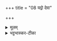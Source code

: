 +++
title = "08 यद्वो देवा"

+++


<details><summary>मूलम्</summary>

यद्वो॑ देवा अतिपा॒दया॑नि ।  
वा॒चा चि॒त्प्रय॑तन्देव॒हेड॑नम् ।  
अ॒रा॒यो अ॒स्माꣳ अ॒भिदु॑च्छुना॒यते᳚ ।  
अ॒न्यत्रा॒स्मन्म॑रुत॒स्तन्निधे॑तन ।
</details>

<details><summary>भट्टभास्कर-टीका</summary>

3यद्व डति जगती त्रिष्टुब्वा ॥ हे देवाः! मरुतः! युष्माकं संबन्धि यत् कर्म अहं अतिपादयानि अतिपन्नं यथाकामं करोमि । अकरणं अन्यथा करणं चातिपत्तिः । कामचारकरणे लोट् । वाचा चित् वाचा च, सामर्थ्यात् मनसा चेति गम्यते । प्रयतं प्रकर्षेण यतं उपरतम् । यम उपरमे । अत एव देवहेडनं देवानां क्रोधनम् । यच्चास्मान् अरायः निर्धनान् । 'ऊडिदम्' इति विभक्तेरुदात्तत्वं रैशब्दादपि भवति । अभिदुच्छुनायते आभिमुख्येन नाशयति अस्मान्वा अभिलक्ष्य दुच्छुनेवाचरति । दुच्छुना दारिद्र्यम्, तदिवास्मान् पीडयतीति यावत् । ईदृशं अतिपन्नं कर्म तत् अस्मत्तः अन्यत्र निधेतन स्थापयत तत्फलं अस्मासु मा भूत् । दधातेर्लिङि 'लिङ्याशिष्यङ्' यासुट्, 'अतो येयः' 'तप्तनप्तनधनाश्च' इति तनादेशः ॥
</details>